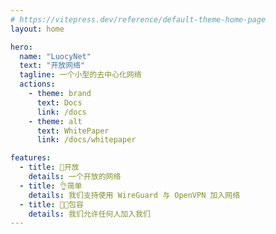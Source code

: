 ```yaml
---
# https://vitepress.dev/reference/default-theme-home-page
layout: home

hero:
  name: "LuocyNet"
  text: "开放网络"
  tagline: 一个小型的去中心化网络
  actions:
    - theme: brand
      text: Docs
      link: /docs
    - theme: alt
      text: WhitePaper
      link: /docs/whitepaper

features:
  - title: 🚪开放
    details: 一个开放的网络
  - title: 👌简单
    details: 我们支持使用 WireGuard 与 OpenVPN 加入网络
  - title: 🏳️‍🌈包容
    details: 我们允许任何人加入我们
---
```


